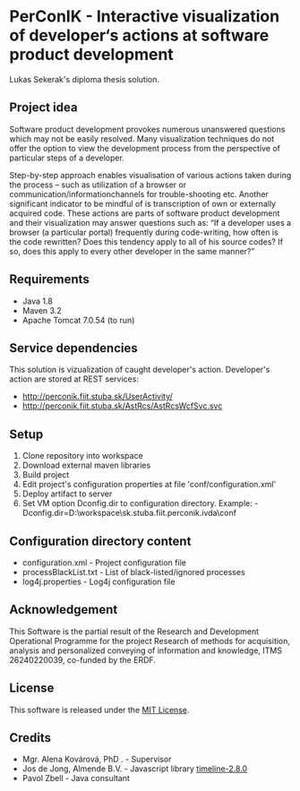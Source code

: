 # PerConIK - Interactive visualization of developer‘s actions at software product development

Lukas Sekerak's diploma thesis solution.

## Project idea

Software product development provokes numerous unanswered questions which may not be easily resolved. Many visualization techniques do not offer the option to view the development process from the perspective of particular steps of a developer.  

Step-by-step approach enables visualisation of various actions taken during the process – such as utilization of a browser or communication/informationchannels for trouble-shooting etc. Another significant indicator to be mindful of is transcription of own or externally acquired code. These actions are parts of software product development and their visualization may answer questions such as: “If a developer uses a browser (a particular portal) frequently during code-writing, how often is the code rewritten? Does this tendency apply to all of his source codes? If so, does this apply to every other developer in the same manner?”

## Requirements

- Java 1.8
- Maven 3.2
- Apache Tomcat 7.0.54 (to run)

## Service dependencies
This solution is vizualization of caught developer's action.
Developer's action are stored at REST services:

* http://perconik.fiit.stuba.sk/UserActivity/
* http://perconik.fiit.stuba.sk/AstRcs/AstRcsWcfSvc.svc

## Setup

1. Clone repository into workspace
2. Download external maven libraries
3. Build project
4. Edit project's configuration properties at file 'conf/configuration.xml'
4. Deploy artifact to server
5. Set VM option Dconfig.dir to configuration directory.
    Example: -Dconfig.dir=D:\workspace\sk.stuba.fiit.perconik.ivda\conf

## Configuration directory content
- configuration.xml - Project configuration file  
- processBlackList.txt - List of black-listed/ignored processes  
- log4j.properties - Log4j configuration file
  
## Acknowledgement

This Software is the partial result of the Research and Development
Operational Programme for the project Research of methods for acquisition,
analysis and personalized conveying of information and knowledge,
ITMS 26240220039, co-funded by the ERDF.

## License

This software is released under the [MIT License](LICENSE.md).

## Credits
- Mgr. Alena Kovárová, PhD . - Supervisor 
- Jos de Jong, Almende B.V. - Javascript library [timeline-2.8.0](http://almende.github.io/chap-links-library/timeline.html)
- Pavol Zbell - Java consultant 
